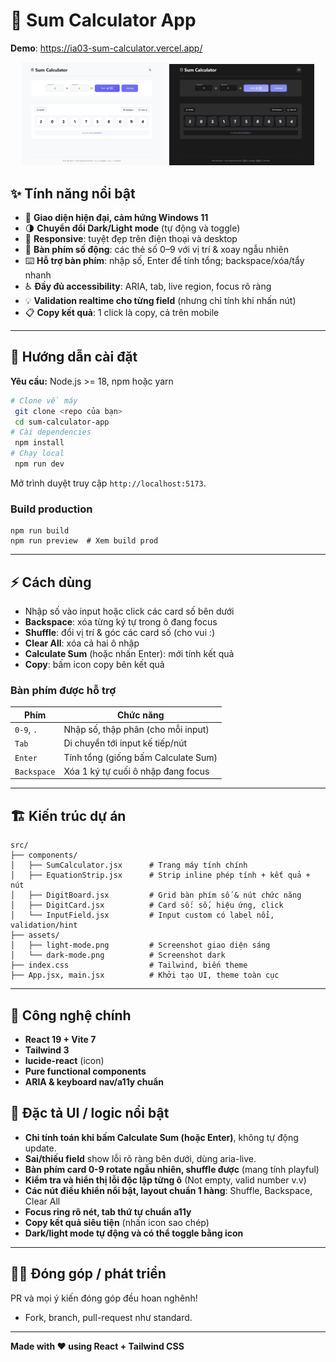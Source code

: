 # 🧮 Sum Calculator App

**Demo**: https://ia03-sum-calculator.vercel.app/

<p align="center">
  <img src="./src/assets/light-mode.png" alt="Light Mode Screenshot" width="46%" />
  <img src="./src/assets/dark-mode.png" alt="Dark Mode Screenshot" width="46%" />
</p>

## ✨ Tính năng nổi bật

- 🎨 **Giao diện hiện đại, cảm hứng Windows 11**
- 🌗 **Chuyển đổi Dark/Light mode** (tự động và toggle)
- 📱 **Responsive**: tuyệt đẹp trên điện thoại và desktop
- 🔢 **Bàn phím số động**: các thẻ số 0–9 với vị trí & xoay ngẫu nhiên
- ⌨️ **Hỗ trợ bàn phím**: nhập số, Enter để tính tổng; backspace/xóa/tẩy nhanh
- ♿ **Đầy đủ accessibility**: ARIA, tab, live region, focus rõ ràng
- 💡 **Validation realtime cho từng field** (nhưng chỉ tính khi nhấn nút)
- 📋 **Copy kết quả**: 1 click là copy, cả trên mobile

---

## 🚀 Hướng dẫn cài đặt

**Yêu cầu:** Node.js >= 18, npm hoặc yarn

```bash
# Clone về máy
 git clone <repo của bạn>
 cd sum-calculator-app
# Cài dependencies
 npm install
# Chạy local
 npm run dev
```

Mở trình duyệt truy cập `http://localhost:5173`.

### Build production

```
npm run build
npm run preview  # Xem build prod
```

---

## ⚡ Cách dùng

- Nhập số vào input hoặc click các card số bên dưới
- **Backspace**: xóa từng ký tự trong ô đang focus
- **Shuffle**: đổi vị trí & góc các card số (cho vui :)
- **Clear All**: xóa cả hai ô nhập
- **Calculate Sum** (hoặc nhấn Enter): mới tính kết quả
- **Copy**: bấm icon copy bên kết quả

### Bàn phím được hỗ trợ

| Phím        | Chức năng                           |
| ----------- | ----------------------------------- |
| `0-9`, `.`  | Nhập số, thập phân (cho mỗi input)  |
| `Tab`       | Di chuyển tới input kế tiếp/nút     |
| `Enter`     | Tính tổng (giống bấm Calculate Sum) |
| `Backspace` | Xóa 1 ký tự cuối ô nhập đang focus  |

---

## 🏗️ Kiến trúc dự án

```
src/
├── components/
│   ├── SumCalculator.jsx      # Trang máy tính chính
│   ├── EquationStrip.jsx      # Strip inline phép tính + kết quả + nút
│   ├── DigitBoard.jsx         # Grid bàn phím số & nút chức năng
│   ├── DigitCard.jsx          # Card số: số, hiệu ứng, click
│   └── InputField.jsx         # Input custom có label nổi, validation/hint
├── assets/
│   ├── light-mode.png         # Screenshot giao diện sáng
│   └── dark-mode.png          # Screenshot dark
├── index.css                  # Tailwind, biến theme
├── App.jsx, main.jsx          # Khởi tạo UI, theme toàn cục
```

---

## 🔑 Công nghệ chính

- **React 19 + Vite 7**
- **Tailwind 3**
- **lucide-react** (icon)
- **Pure functional components**
- **ARIA & keyboard nav/a11y chuẩn**

## 📐 Đặc tả UI / logic nổi bật

- **Chỉ tính toán khi bấm Calculate Sum (hoặc Enter)**, không tự động update.
- **Sai/thiếu field** show lỗi rõ ràng bên dưới, dùng aria-live.
- **Bàn phím card 0-9 rotate ngẫu nhiên, shuffle được** (mang tính playful)
- **Kiểm tra và hiển thị lỗi độc lập từng ô** (Not empty, valid number v.v)
- **Các nút điều khiển nổi bật, layout chuẩn 1 hàng**: Shuffle, Backspace, Clear All
- **Focus ring rõ nét, tab thứ tự chuẩn a11y**
- **Copy kết quả siêu tiện** (nhấn icon sao chép)
- **Dark/light mode tự động và có thể toggle bằng icon**

---

## 🧑‍💻 Đóng góp / phát triển

PR và mọi ý kiến đóng góp đều hoan nghênh!

- Fork, branch, pull-request như standard.

---

**Made with ❤️ using React + Tailwind CSS**
